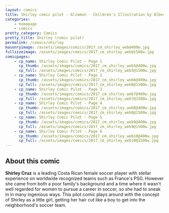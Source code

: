 ```yaml
---
layout: comics
title: Shirley comic pilot - Alzamon - Children's Illustration by Alberto Gonzalez
categories: 
    - homepage
    - comics
pretty_category: Comics
pretty_title: Shirley (comic pilot)
permalink: /comics/shirley
masonryimage: /assets/images/comics/2017_cm_shirley_web@400w.jpg
fullsizeimage: /assets/images/comics/2017_cm_shirley_web@1500w.jpg
comicpages:
    - cp_name: Shirley Comic Pilot - Page 1
      cp_thumb: /assets/images/comics/2017_cm_shirley_web5@400w.jpg
      cp_full: /assets/images/comics/2017_cm_shirley_web5@1500w.jpg
    - cp_name: Shirley Comic Pilot - Page 2
      cp_thumb: /assets/images/comics/2017_cm_shirley_web6@400w.jpg
      cp_full: /assets/images/comics/2017_cm_shirley_web6@1500w.jpg  
    - cp_name: Shirley Comic Pilot - Page 3
      cp_thumb: /assets/images/comics/2017_cm_shirley_web7@400w.jpg
      cp_full: /assets/images/comics/2017_cm_shirley_web7@1500w.jpg
    - cp_name: Shirley Comic Pilot - Page 4
      cp_thumb: /assets/images/comics/2017_cm_shirley_web8@400w.jpg
      cp_full: /assets/images/comics/2017_cm_shirley_web8@1500w.jpg 
    - cp_name: Shirley Comic Pilot - Page 5
      cp_thumb: /assets/images/comics/2017_cm_shirley_web9@400w.jpg
      cp_full: /assets/images/comics/2017_cm_shirley_web9@1500w.jpg 
    - cp_name: Shirley Comic Pilot - Page 6
      cp_thumb: /assets/images/comics/2017_cm_shirley_web10@400w.jpg
      cp_full: /assets/images/comics/2017_cm_shirley_web10@1500w.jpg 
---
```

## About this comic

**Shirley Cruz** is a leading Costa Rican female soccer player with stellar experience on worldwide recognized teams such as France's PSG. However she came from both a poor family's background and a time where it wasn't well regarded for women to pursue a career in soccer, so she had to sneak in in many ingenious ways. This pilot comic plays around with the concept of Shirley as a little girl, getting her hair cut like a boy to get into the neighborhood's soccer team.